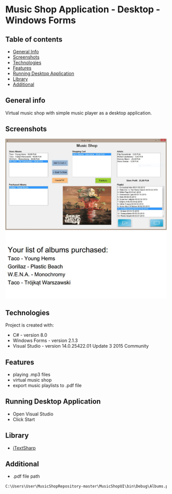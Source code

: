 # Music Shop Application - Desktop - Windows Forms

## Table of contents
* [General Info](#general-info)
* [Screenshots](#screenshots)
* [Technologies](#technologies)
* [Features](#features)
* [Running Desktop Application](#running-desktop-application)
* [Library](#library)
* [Additional](#additional)

## General info
Virtual music shop with simple music player as a desktop application.

## Screenshots
![musicShopPicture](./Images/musicShop.jpg)
![musicShopPicture2](./Images/musicShopPdf.jpg)

## Technologies
Project is created with:
* C# - version 8.0
* Windows Forms - version 2.1.3
* Visual Studio - version 14.0.25422.01 Update 3 2015 Community

## Features
* playing .mp3 files
* virtual music shop
* export music playlists to .pdf file

## Running Desktop Application
* Open Visual Studio
* Click Start

## Library
* [iTextSharp](https://www.nuget.org/packages/iTextSharp/5.5.13.1)

## Additional
* .pdf file path
```sh
C:\Users\User\MusicShopRepository-master\MusicShopUI\bin\Debug\Albums.pdf
```

